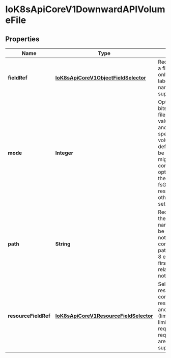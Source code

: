 
# IoK8sApiCoreV1DownwardAPIVolumeFile

## Properties
Name | Type | Description | Notes
------------ | ------------- | ------------- | -------------
**fieldRef** | [**IoK8sApiCoreV1ObjectFieldSelector**](IoK8sApiCoreV1ObjectFieldSelector.md) | Required: Selects a field of the pod: only annotations, labels, name and namespace are supported. |  [optional]
**mode** | **Integer** | Optional: mode bits to use on this file, must be a value between 0 and 0777. If not specified, the volume defaultMode will be used. This might be in conflict with other options that affect the file mode, like fsGroup, and the result can be other mode bits set. |  [optional]
**path** | **String** | Required: Path is  the relative path name of the file to be created. Must not be absolute or contain the &#39;..&#39; path. Must be utf-8 encoded. The first item of the relative path must not start with &#39;..&#39; | 
**resourceFieldRef** | [**IoK8sApiCoreV1ResourceFieldSelector**](IoK8sApiCoreV1ResourceFieldSelector.md) | Selects a resource of the container: only resources limits and requests (limits.cpu, limits.memory, requests.cpu and requests.memory) are currently supported. |  [optional]



